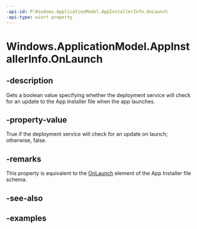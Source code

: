 ```yaml
---
-api-id: P:Windows.ApplicationModel.AppInstallerInfo.OnLaunch
-api-type: winrt property
---
```


# Windows.ApplicationModel.AppInstallerInfo.OnLaunch

<!--
public bool OnLaunch { get; }
-->


## -description

Gets a boolean value specifying whether the deployment service will check for an update to the App Installer file when the app launches.

## -property-value

True if the deployment service will check for an update on launch; otherwise, false.

## -remarks

This property is equivalent to the [OnLaunch](/uwp/schemas/appinstallerschema/element-onlaunch) element of the App Installer file schema.

## -see-also

## -examples


